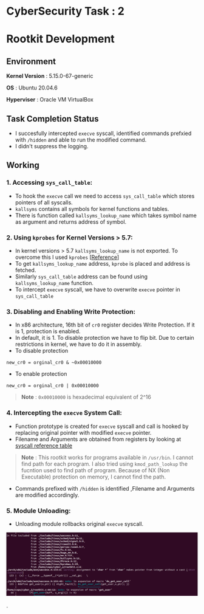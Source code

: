 # CyberSecurity Task : 2
# Rootkit Development

## Environment
__Kernel Version__ : 5.15.0-67-generic

__OS__ : Ubuntu 20.04.6

__Hyperviser__ : Oracle VM VirtualBox 

## Task Completion Status 
- I succesfully intercepted `execve` syscall, identified commands prefxied with `/hidden` and able to run the modified command.
- I didn't suppress the logging.

## Working
### 1. **Accessing `sys_call_table`**:
- To hook the `execve` call we need to access `sys_call_table` which stores pointers of all syscalls.
- `kallsyms` contains all symbols for kernel functions and tables.
- There is function called `kallsyms_lookup_name` which takes symbol name as argument and returns address of symbol.

### 2. **Using `kprobes` for Kernel Versions > 5.7**:
- In kernel versions > 5.7 `kallsyms_lookup_name` is not exported. To overcome this I used `kprobes` [[Reference](https://github.com/xcellerator/linux_kernel_hacking/issues/3#issuecomment-757994563)]
- To get `kallsyms_lookup_name` address, `kprobe` is placed and address is fetched.
- Similarly `sys_call_table` address can be found using `kallsyms_lookup_name` function.
- To intercept `execve` syscall, we have to overwrite `execve` pointer in `sys_call_table`

### 3. **Disabling and Enabling Write Protection**:
- In x86 architecture, 16th bit of `cr0` register decides Write Protection. If it is 1, protection is enabled. 
- In default, it is 1. To disable protection we have to flip bit. Due to certain restrictions in kernel, we have to do it in assembly.
- To disable protection
```
new_cr0 = orginal_cr0 & ~0x00010000
``` 
- To enable protection
```
new_cr0 = orginal_cr0 | 0x00010000
```

>__Note__ : `0x00010000` is hexadecimal equivalent of 2^16


### 4. **Intercepting the `execve` System Call**:
- Function prototype is created for `execve` syscall and call is hooked by replacing original pointer with modified `execve` pointer.
- Filename and Arguments are obtained from registers by looking at [syscall reference table](https://hackeradam.com/x86-64-linux-syscalls/) 

> __Note__ : This rootkit works for programs available in `/usr/bin`. I cannot find path for each program. I also tried using `kmod_path_lookup` the fucntion used to find path of program. Because of NX (Non Executable) protection on memory, I cannot find the path.

- Commands prefixed with `/hidden` is identified ,Filename and Arguments are modified accordingly.

### 5. **Module Unloading**:
- Unloading module rollbacks original `execve` syscall.

![sycall](syscall.png)




.


